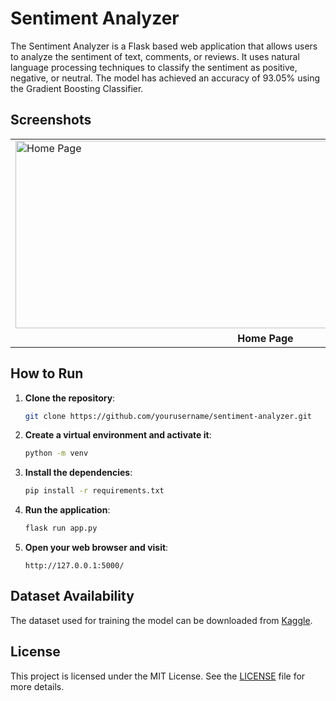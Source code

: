 # Sentiment Analyzer

The Sentiment Analyzer is a Flask based web application that allows users to analyze the sentiment of text, comments, or reviews. It uses natural language processing techniques to classify the sentiment as positive, negative, or neutral. The model has achieved an accuracy of 93.05% using the Gradient Boosting Classifier.

## Screenshots
<table>
  <tr>
    <td>
      <img src="https://github.com/Bratajit-03/Sentiment-Analyzer/assets/106532791/74d03bd4-ca6b-4588-9073-1a6f96e2d50c" alt="Home Page" width="800" height="300"/>
    </td>
    <td>
      <img src="https://github.com/Bratajit-03/Sentiment-Analyzer/assets/106532791/c65d2889-1900-4f84-85aa-d0c39ceea440" alt="Result Page" width="800" height="300"/>
    </td>
  </tr>
  <tr>
    <td align="center"><b>Home Page</b></td>
    <td align="center"><b>Result Page</b></td>
  </tr>
</table>

## How to Run
1. **Clone the repository**:
    ```sh
    git clone https://github.com/yourusername/sentiment-analyzer.git
    ```

2. **Create a virtual environment and activate it**:
    ```sh
    python -m venv 
    ```

3. **Install the dependencies**:
    ```sh
    pip install -r requirements.txt
    ```

4. **Run the application**:
    ```sh
    flask run app.py
    ```

5. **Open your web browser and visit**:
    ```
    http://127.0.0.1:5000/
    ```

## Dataset Availability
The dataset used for training the model can be downloaded from [Kaggle](https://www.kaggle.com/datasets/niraliivaghani/flipkart-product-customer-reviews-dataset).

## License
This project is licensed under the MIT License. See the [LICENSE](LICENSE) file for more details.
